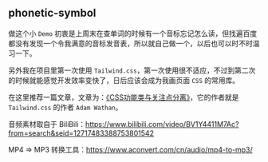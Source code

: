 ## phonetic-symbol

做这个小 `Demo` 初衷是上周末在查单词的时候有一个音标忘记怎么读，但找遍百度都没有发现一个令我满意的音标发音表，所以就自己做一个，以后也可以时不时温习一下。

另外我在项目里第一次使用 `Tailwind.css`，第一次使用很不适应，不过到第二次的时候就能感觉开发效率变快了，日后应该会成为我画页面 `CSS` 的常用库。

在这里推荐一篇文章，文章为：[《CSS功能类与关注点分离》](https://tailwindchina.com/translations/css-utility-classes-and-separation-of-concerns.html#%E7%AC%AC%E4%B8%80%E9%98%B6%E6%AE%B5-%E8%AF%AD%E4%B9%89-css)，它的作者就是 `Tailwind.css` 的作者 `Adam Wathan`。

音频素材取自于 BiliBili：https://www.bilibili.com/video/BV1Y4411M7Ac?from=search&seid=12717483388753801542

MP4 => MP3 转换工具：https://www.aconvert.com/cn/audio/mp4-to-mp3/